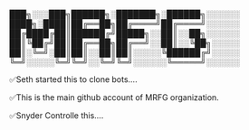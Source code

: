 ███╗░░░███╗██████╗░███████╗░██████╗░░░░░░ 
████╗░████║██╔══██╗██╔════╝██╔════╝░░░░░░ 
██╔████╔██║██████╔╝█████╗░░██║░░██╗░░░░░░ 
██║╚██╔╝██║██╔══██╗██╔══╝░░██║░░╚██╗░░░░░ 
██║░╚═╝░██║██║░░██║██║░░░░░╚██████╔╝░░░░░ 
╚═╝░░░░░╚═╝╚═╝░░╚═╝╚═╝░░░░░░╚═════╝░░░░░░ 

✅Seth started this to clone bots…. 

✅This is the main github account of MRFG organization. 

✅Snyder Controlle this….
<!---
MRFGsn/MRFGsn is a ✨ special ✨ repository because its `README.md` (this file) appears on your GitHub profile.
You can click the Preview link to take a look at your changes.
--->
